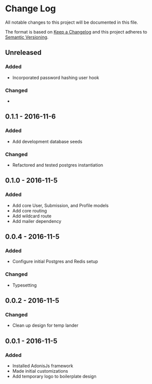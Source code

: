 # Change Log
All notable changes to this project will be documented in this file.

The format is based on [Keep a Changelog](http://keepachangelog.com/) 
and this project adheres to [Semantic Versioning](http://semver.org/).

## Unreleased
### Added
- Incorporated password hashing user hook

### Changed
- 

## 0.1.1 - 2016-11-6
### Added
- Add development database seeds

### Changed
- Refactored and tested postgres instantiation

## 0.1.0 - 2016-11-5
### Added
- Add core User, Submission, and Profile models
- Add core routing
- Add wildcard route
- Add mailer dependency

## 0.0.4 - 2016-11-5
### Added
- Configure initial Postgres and Redis setup

### Changed
- Typesetting

## 0.0.2 - 2016-11-5
### Changed
- Clean up design for temp lander

## 0.0.1 - 2016-11-5
### Added
- Installed AdonisJs framework
- Made initial customizations
- Add temporary logo to boilerplate design
